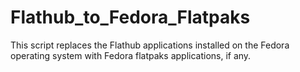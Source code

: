 # Flathub_to_Fedora_Flatpaks

This script replaces the Flathub applications installed on the Fedora operating system with Fedora flatpaks applications, if any.
